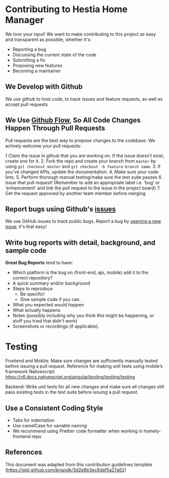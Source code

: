 ﻿# Contributing to Hestia Home Manager
We love your input! We want to make contributing to this project as easy and transparent as possible, whether it's:


- Reporting a bug
- Discussing the current state of the code
- Submitting a fix
- Proposing new features
- Becoming a maintainer


## We Develop with Github
We use github to host code, to track issues and feature requests, as well as accept pull requests.


## We Use [Github Flow](https://guides.github.com/introduction/flow/index.html), So All Code Changes Happen Through Pull Requests
Pull requests are the best way to propose changes to the codebase. We actively welcome your pull requests:


1  Claim the issue in github that you are working on. If the issue doesn’t exist, create one for it.
2. Fork the repo and create your branch from `master` by using `git checkout master` and `git checkout -b feature-branch name`.
3. If you've changed APIs, update the documentation.
4. Make sure your code lints.
5. Perform thorough manual testing/make sure the test suite passes
6. Issue that pull request! (Remember to add an appropriate label i.e. ‘bug’ or ‘enhancement’ and link the pull request to the issue in the project board)
7. Get the request approved by another team member before merging


## Report bugs using Github's [issues](https://github.com/piercebring/Homely/issues)
We use GitHub issues to track public bugs. Report a bug by [opening a new issue](); it's that easy!


## Write bug reports with detail, background, and sample code


**Great Bug Reports** tend to have:


- Which platform is the bug on (front-end, api, mobile) add it to the correct repository?
- A quick summary and/or background
- Steps to reproduce
  - Be specific!
  - Give sample code if you can. 
- What you expected would happen
- What actually happens
- Notes (possibly including why you think this might be happening, or stuff you tried that didn't work)
- Screenshots or recordings (if applicable).


# Testing
Frontend and Mobile:
Make sure changes are sufficiently manually tested before issuing a pull request.
Reference for making unit tests using mobile’s framework Nativescript: https://v6.docs.nativescript.org/angular/tooling/testing/testing


Backend: 
Write unit tests for all new changes and make sure all changes still pass existing tests in the test suite before issuing a pull request.


## Use a Consistent Coding Style


* Tabs for indentation
* Use camelCase for variable naming
* We recommend using Prettier code formatter when working in homely-frontend repo 


## References
This document was adapted from this contribution guidelines template (https://gist.github.com/briandk/3d2e8b3ec8daf5a27a62)